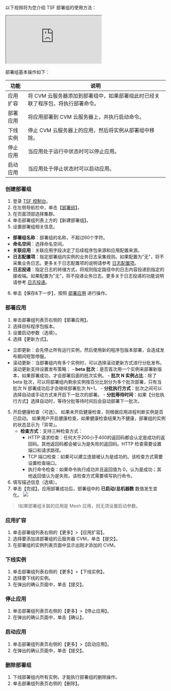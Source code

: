 
以下视频将为您介绍 TSF 部署组的使用方法：
<div class="doc-video-mod"><iframe src="https://cloud.tencent.com/edu/learning/quick-play/2039-24421?source=gw.doc.media&withPoster=1&notip=1"></iframe></div>

部署组基本操作如下：

|功能|说明|
|---|---|
|应用扩容|将 CVM 云服务器添加到部署组中，如果部署组此时已经关联了程序包，将执行部署命令。|
|部署应用|将应用部署到 CVM 云服务器上，并执行启动命令。|
|下线实例|停止 CVM 云服务器上的应用，然后将实例从部署组中移除。|
|停止应用|当应用处于运行中状态时可以停止应用。|
|启动应用|当应用处于停止状态时可以启动应用。|

### 创建部署组
1. 登录 [TSF 控制台](https://console.cloud.tencent.com/tsf/index)。
2. 在左侧导航栏中，单击【[部署组](https://console.cloud.tencent.com/tsf/group)】。
3. 在页面顶部选择集群。
4. 单击部署组列表上方的【新建部署组】。
5. 设置部署组相关信息。
 - **部署组名称**：部署组的名称，不超过60个字符。
 - **命名空间**：选择命名空间。
 - **关联应用**：关联应用字段决定了后续程序包来源和应用配置来源。
 - **日志配置项**：指定部署组内实例的业务日志采集规则。如果配置为"无"，将不采集业务日志。更多关于日志配置项的说明请参考 [日志配置项](https://cloud.tencent.com/document/product/649/13697)。
 - **日志投递**：指定日志的转储方式，将规则指定路径中的日志内容投递到指定的接收端。如果配置为"无"，将不投递业务日志。更多关于日志投递的功能说明请参考 [日志投递](https://cloud.tencent.com/document/product/649/43510)。
6. 单击【保存&下一步】，按照 [部署应用](#deploy) 进行操作。

<span id='deploy'></span>
### 部署应用
1. 单击部署组列表页右侧的【部署应用】。
2. 选择目标程序包版本。
3. 设置启动参数（选填）。
4. 选择【更新方式】。
 - 立即更新：会先停止所有运行实例，然后使用新的程序包版本部署，会造成发布期间短暂停服。
 - 滚动更新：当部署组内有多个实例时，可以选择滚动更新方式进行分批发布。滚动更新支持设置发布策略：
		- **beta 批次**：是否首次用一个实例来部署新版本，如果部署成功，才会部署后面的批次实例。
		- **批次 N 实例占比**：除了 beta 批次，可以将部署组内剩余实例按百分比划分为多个批次部署，只有当批次 N 部署成功后才会继续部署批次 N+1。
		- **分批执行方式**：批次之间可以选择自动或手动方式来开启下一批次的部署。
		- **分批等待时间**：如果【分批执行方式】选择自动时，等待分批等待时间后会自动部署下一批次。
5. 开启健康检查（可选）。
如果未开启健康检查，则根据应用进程判断实例是否已启动。
如果用户开启健康检查，如果健康检查结果为不健康，部署组的实例的状态显示为「异常」。
    - **检查方式**：支持三种检查方式：
		- HTTP 请求检查：任何大于200小于400的返回码都会认定是成功的返回码。其他返回码都会被认为是失败的返回码。HTTP 检查需要设置端口和请求路径。
		- TCP 端口检查：如果可以建立连接被认为是成功的。该检查方式需要设置检查端口。
		- 执行命令检查：如果命令执行成功并且返回值为 0，认为是成功；其他返回值认为是失败。该检查方式需要填写执行命令。
6. 填写描述信息（选填）。
7. 单击【完成】。应用部署成功后，部署组中的 **已启动/总机器数** 数值发生变化。
![](https://main.qcloudimg.com/raw/28d371bcbacd5562296735108e2f3a27.png)

>!如果部署组关联的应用是 Mesh 应用，则无须设置启动参数。

### 应用扩容

1. 单击部署组列表右侧的【更多】>【应用扩容】。
2. 选择要添加进部署组的云服务器 CVM，单击【提交】。
3. 在部署组的实例列表页面中显示出刚才添加的 CVM。


### 下线实例
1. 单击部署组列表右侧的【更多】>【下线实例】。
2. 选择要下线的实例。
3. 在弹出的确认页面中，单击【提交】。

### 停止应用
1. 单击部署组列表页右侧的【更多】>【停止应用】。
2. 在弹出的确认页面中，单击【确认】。

### 启动应用
1. 单击部署组列表页右侧的【更多】>【启动应用】。
2. 在弹出的确认页面中，单击【提交】。

### 删除部署组
1. 下线部署组内所有实例，才能执行部署组的删除操作。
2. 单击部署组列表页右侧的【删除】。



